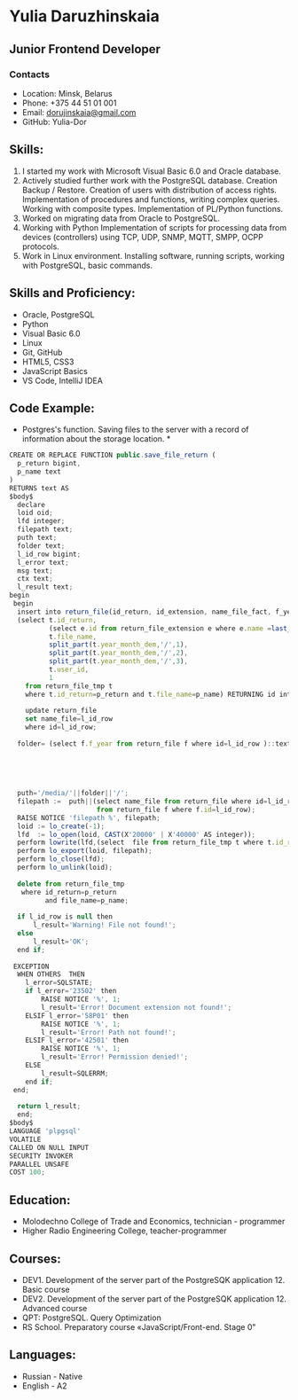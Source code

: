 # Yulia Daruzhinskaia
## Junior Frontend Developer
### Contacts
* Location: Minsk, Belarus
* Phone: +375 44 51 01 001
* Email: dorujinskaia@gmail.com
* GitHub: Yulia-Dor

## Skills:
1. I started my work with Microsoft Visual Basic 6.0 and Oracle database.
1. Actively studied further work with the PostgreSQL database. Creation Backup / Restore. Creation of users with distribution of access rights. Implementation of procedures and functions, writing complex queries. Working with composite types. Implementation of PL/Python functions.
1. Worked on migrating data from Oracle to PostgreSQL.
1. Working with Python Implementation of scripts for processing data from devices (controllers) using TCP, UDP, SNMP, MQTT, SMPP, OCPP protocols.
1. Work in Linux environment. Installing software, running scripts, working with PostgreSQL, basic commands.

## Skills and Proficiency:
* Oracle, PostgreSQL
* Python
* Visual Basic 6.0
* Linux
* Git, GitHub
* HTML5, CSS3
* JavaScript Basics
* VS Code, IntelliJ IDEA

## Code Example:
* Postgres's function. Saving files to the server with a record of information about the storage location. *

```javascript
CREATE OR REPLACE FUNCTION public.save_file_return (
  p_return bigint,
  p_name text
)
RETURNS text AS
$body$
  declare
  loid oid;
  lfd integer;
  filepath text;
  puth text;
  folder text;
  l_id_row bigint;
  l_error text;
  msg text;
  ctx text;
  l_result text;
begin
 begin
  insert into return_file(id_return, id_extension, name_file_fact, f_year, f_month, f_day, id_user, pa)
  (select t.id_return, 
          (select e.id from return_file_extension e where e.name =last_elem(string_to_array(t.file_name, '.'))),
          t.file_name,
          split_part(t.year_month_dem,'/',1),
          split_part(t.year_month_dem,'/',2),
          split_part(t.year_month_dem,'/',3),
          t.user_id,
          1            
    from return_file_tmp t 
    where t.id_return=p_return and t.file_name=p_name) RETURNING id into l_id_row;
    
    update return_file
    set name_file=l_id_row
    where id=l_id_row;
 
  folder= (select f.f_year from return_file f where id=l_id_row )::text||'/'||(select case when f.f_month::INTEGER<10 
                                                                                       then '0'||f.f_month else f.f_month end 
                                                                              from return_file f where id=l_id_row)::text||'/'
                                                                              ||(select case when f.f_day::INTEGER<10 
                                                                                        then '0'||f.f_day else f.f_day end 
                                                                              from return_file f where id=l_id_row)::text;
  puth='/media/'||folder||'/';
  filepath :=  puth||(select name_file from return_file where id=l_id_row)||'.'||(select (select e.name from return_file_extension e where e.id=f.id_extension) 
                      from return_file f where f.id=l_id_row);
  RAISE NOTICE 'filepath %', filepath;
  loid := lo_create(-1);
  lfd  := lo_open(loid, CAST(X'20000' | X'40000' AS integer));
  perform lowrite(lfd,(select  file from return_file_tmp t where t.id_return=p_return and t.file_name=p_name));
  perform lo_export(loid, filepath);
  perform lo_close(lfd);
  perform lo_unlink(loid);
  
  delete from return_file_tmp
   where id_return=p_return
         and file_name=p_name;
         
  if l_id_row is null then
      l_result='Warning! File not found!';
  else
      l_result='OK';
  end if;
  
 EXCEPTION
  WHEN OTHERS  THEN
    l_error=SQLSTATE;
    if l_error='23502' then
        RAISE NOTICE '%', 1;
        l_result='Error! Document extension not found!';
    ELSIF l_error='58P01' then
        RAISE NOTICE '%', 1;
        l_result='Error! Path not found!';
    ELSIF l_error='42501' then
        RAISE NOTICE '%', 1;
        l_result='Error! Permission denied!';
    ELSE 
        l_result=SQLERRM;
    end if;
 end;
  
  return l_result;
  end;
$body$
LANGUAGE 'plpgsql'
VOLATILE
CALLED ON NULL INPUT
SECURITY INVOKER
PARALLEL UNSAFE
COST 100;
```

## Education:
* Molodechno College of Trade and Economics, technician - programmer
* Higher Radio Engineering College, teacher-programmer

## Courses:
* DEV1. Development of the server part of the PostgreSQK application 12. Basic course
* DEV2. Development of the server part of the PostgreSQK application 12. Advanced course
* QPT: PostgreSQL. Query Optimization
* RS School. Preparatory course «JavaScript/Front-end. Stage 0"

## Languages:
* Russian - Native
* English - A2

